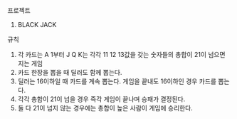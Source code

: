 프로젝트 
1) BLACK JACK
   
규칙
1. 각 카드는 A 1부터 J Q K는 각각 11 12 13값을 갖는 숫자들의 총합이 21이 넘으면 지는 게임
2. 카드 한장을 뽑을 때 딜러도 함께 뽑는다.
3. 딜러는 16이하일 때 카드를 계속 뽑는다. 게임을 끝내도 16이하인 경우 카드를 뽑는다.
4. 각각 총합이 21이 넘을 경우 즉각 게임이 끝나며 승패가 결정된다.
5. 둘 다 21이 넘지 않는 경우에는 총합이 높은 사람이 게임에 승리한다.


